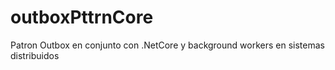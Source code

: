 # outboxPttrnCore
Patron Outbox en conjunto con .NetCore y background workers en sistemas distribuidos

